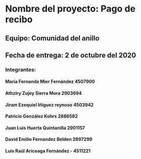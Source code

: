 # Nombre del proyecto: Pago de recibo
## Equipo: Comunidad del anillo
## Fecha de entrega: 2 de octubre del 2020
### Integrantes:
  #### María Fernanda Mier Fernández 4507900
  #### Athziry Zujey Sierra Mora 2903694
  #### Jiram Ezequiel Iñiguez reynoso 4503942
  #### Patricio González Kohrs 2886582
  #### Juan Luis Huerta Quintanilla 2901157
  #### David Emilio Fernandez Belden 2897299
  #### Luis Raúl Ariceaga Fernández - 4511221
